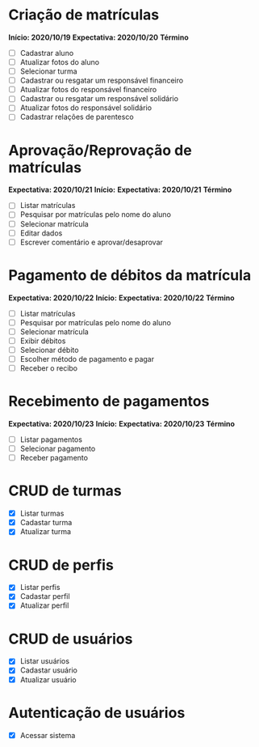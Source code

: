 # Criação de matrículas

**Início: 2020/10/19**
**Expectativa: 2020/10/20**
**Término**

- [ ] Cadastrar aluno
- [ ] Atualizar fotos do aluno
- [ ] Selecionar turma
- [ ] Cadastrar ou resgatar um responsável financeiro
- [ ] Atualizar fotos do responsável financeiro
- [ ] Cadastrar ou resgatar um responsável solidário
- [ ] Atualizar fotos do responsável solidário
- [ ] Cadastrar relações de parentesco

# Aprovação/Reprovação de matrículas

**Expectativa: 2020/10/21**
**Início:**
**Expectativa: 2020/10/21**
**Término**

- [ ] Listar matrículas
- [ ] Pesquisar por matrículas pelo nome do aluno
- [ ] Selecionar matrícula
- [ ] Editar dados
- [ ] Escrever comentário e aprovar/desaprovar

# Pagamento de débitos da matrícula

**Expectativa: 2020/10/22**
**Início:**
**Expectativa: 2020/10/22**
**Término**

- [ ] Listar matrículas
- [ ] Pesquisar por matrículas pelo nome do aluno
- [ ] Selecionar matrícula
- [ ] Exibir débitos
- [ ] Selecionar débito
- [ ] Escolher método de pagamento e pagar
- [ ] Receber o recibo

# Recebimento de pagamentos

**Expectativa: 2020/10/23**
**Início:**
**Expectativa: 2020/10/23**
**Término**

- [ ] Listar pagamentos
- [ ] Selecionar pagamento
- [ ] Receber pagamento

# CRUD de turmas

- [x] Listar turmas
- [x] Cadastar turma
- [x] Atualizar turma

# CRUD de perfis

- [x] Listar perfis
- [x] Cadastar perfil
- [x] Atualizar perfil

# CRUD de usuários

- [x] Listar usuários
- [x] Cadastar usuário
- [x] Atualizar usuário

# Autenticação de usuários

- [x] Acessar sistema
